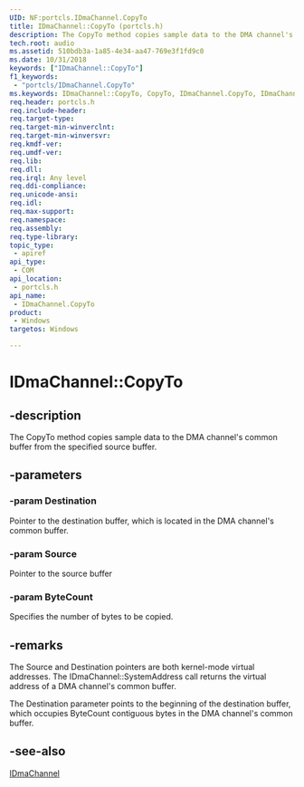 ```yaml
---
UID: NF:portcls.IDmaChannel.CopyTo
title: IDmaChannel::CopyTo (portcls.h)
description: The CopyTo method copies sample data to the DMA channel's common buffer from the specified source buffer.
tech.root: audio
ms.assetid: 510bdb3a-1a85-4e34-aa47-769e3f1fd9c0
ms.date: 10/31/2018 
keywords: ["IDmaChannel::CopyTo"]
f1_keywords:
 - "portcls/IDmaChannel.CopyTo"
ms.keywords: IDmaChannel::CopyTo, CopyTo, IDmaChannel.CopyTo, IDmaChannel::CopyTo, IDmaChannel.CopyTo
req.header: portcls.h
req.include-header:
req.target-type:
req.target-min-winverclnt:
req.target-min-winversvr:
req.kmdf-ver:
req.umdf-ver:
req.lib:
req.dll:
req.irql: Any level 
req.ddi-compliance:
req.unicode-ansi:
req.idl:
req.max-support:
req.namespace:
req.assembly:
req.type-library: 
topic_type: 
 - apiref
api_type: 
 - COM
api_location: 
 - portcls.h
api_name: 
 - IDmaChannel.CopyTo
product: 
 - Windows
targetos: Windows

---
```


# IDmaChannel::CopyTo


## -description

The CopyTo method copies sample data to the DMA channel's common buffer from the specified source buffer.

## -parameters

### -param Destination
Pointer to the destination buffer, which is located in the DMA channel's common buffer.

### -param Source
Pointer to the source buffer


### -param ByteCount
Specifies the number of bytes to be copied.


## -remarks

The Source and Destination pointers are both kernel-mode virtual addresses. The IDmaChannel::SystemAddress call returns the virtual address of a DMA channel's common buffer.

The Destination parameter points to the beginning of the destination buffer, which occupies ByteCount contiguous bytes in the DMA channel's common buffer. 


## -see-also

[IDmaChannel](nn-portcls-idmachannel.md)
